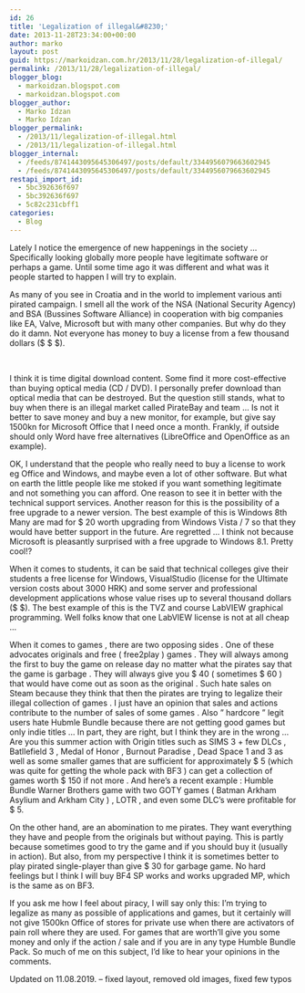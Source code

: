 ```yaml
---
id: 26
title: 'Legalization of illegal&#8230;'
date: 2013-11-28T23:34:00+00:00
author: marko
layout: post
guid: https://markoidzan.com.hr/2013/11/28/legalization-of-illegal/
permalink: /2013/11/28/legalization-of-illegal/
blogger_blog:
  - markoidzan.blogspot.com
  - markoidzan.blogspot.com
blogger_author:
  - Marko Idzan
  - Marko Idzan
blogger_permalink:
  - /2013/11/legalization-of-illegal.html
  - /2013/11/legalization-of-illegal.html
blogger_internal:
  - /feeds/8741443095645306497/posts/default/3344956079663602945
  - /feeds/8741443095645306497/posts/default/3344956079663602945
restapi_import_id:
  - 5bc392636f697
  - 5bc392636f697
  - 5c82c231cbff1
categories:
  - Blog
---
```

Lately I notice the emergence of new happenings in the society &#8230; Specifically looking globally more people have legitimate software or perhaps a game. Until some time ago it was different and what was it people started to happen I will try to explain.<a name="more"></a>

As many of you see in Croatia and in the world to implement various anti pirated campaign. I smell all the work of the NSA (National Security Agency) and BSA (Bussines Software Alliance) in cooperation with big companies like EA, Valve, Microsoft but with many other companies. But why do they do it damn. Not everyone has money to buy a license from a few thousand dollars ($ $ $).

&nbsp;

I think it is time digital download content. Some find it more cost-effective than buying optical media (CD / DVD). I personally prefer download than optical media that can be destroyed. But the question still stands, what to buy when there is an illegal market called PirateBay and team &#8230; Is not it better to save money and buy a new monitor, for example, but give say 1500kn for Microsoft Office that I need once a month. Frankly, if outside should only Word have free alternatives (LibreOffice and OpenOffice as an example).

OK, I understand that the people who really need to buy a license to work eg Office and Windows, and maybe even a lot of other software. But what on earth the little people like me stoked if you want something legitimate and not something you can afford. One reason to see it in better with the technical support services. Another reason for this is the possibility of a free upgrade to a newer version. The best example of this is Windows 8th Many are mad for $ 20 worth upgrading from Windows Vista / 7 so that they would have better support in the future. Are regretted &#8230; I think not because Microsoft is pleasantly surprised with a free upgrade to Windows 8.1. Pretty cool!?

When it comes to students, it can be said that technical colleges give their students a free license for Windows, VisualStudio (license for the Ultimate version costs about 3000 HRK) and some server and professional development applications whose value rises up to several thousand dollars ($ $). The best example of this is the TVZ and course LabVIEW graphical programming. Well folks know that one LabVIEW license is not at all cheap &#8230;

When it comes to games , there are two opposing sides . One of these advocates originals and free ( free2play ) games . They will always among the first to buy the game on release day no matter what the pirates say that the game is garbage . They will always give you $ 40 ( sometimes $ 60 ) that would have come out as soon as the original . Such hate sales on Steam because they think that then the pirates are trying to legalize their illegal collection of games . I just have an opinion that sales and actions contribute to the number of sales of some games . Also &#8221; hardcore &#8221; legit users hate Hubmle Bundle because there are not getting good games but only indie titles &#8230; In part, they are right, but I think they are in the wrong &#8230; Are you this summer action with Origin titles such as SIMS 3 + few DLCs , Batllefield 3 , Medal of Honor , Burnout Paradise , Dead Space 1 and 3 as well as some smaller games that are sufficient for approximately $ 5 (which was quite for getting the whole pack with BF3 ) can get a collection of games worth $ 150 if not more . And here&#8217;s a recent example : Humble Bundle Warner Brothers game with two GOTY games ( Batman Arkham Asylium and Arkham City ) , LOTR , and even some DLC&#8217;s were profitable for $ 5.

On the other hand, are an abomination to me pirates. They want everything they have and people from the originals but without paying. This is partly because sometimes good to try the game and if you should buy it (usually in action). But also, from my perspective I think it is sometimes better to play pirated single-player than give $ 30 for garbage game. No hard feelings but I think I will buy BF4 SP works and works upgraded MP, which is the same as on BF3.

If you ask me how I feel about piracy, I will say only this: I&#8217;m trying to legalize as many as possible of applications and games, but it certainly will not give 1500kn Office of stores for private use when there are activators of pain roll where they are used. For games that are worth&#8217;ll give you some money and only if the action / sale and if you are in any type Humble Bundle Pack. So much of me on this subject, I&#8217;d like to hear your opinions in the comments.

Updated on 11.08.2019. &#8211; fixed layout, removed old images, fixed few typos